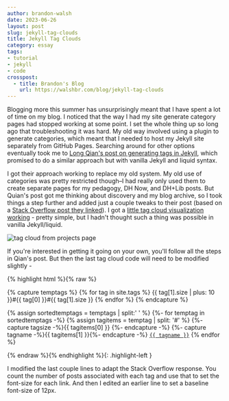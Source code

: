 ```yaml
---
author: brandon-walsh
date: 2023-06-26
layout: post
slug: jekyll-tag-clouds
title: Jekyll Tag Clouds
category: essay
tags:
- tutorial
- jekyll
- code
crosspost:
  - title: Brandon's Blog
    url: https://walshbr.com/blog/jekyll-tag-clouds
---
```


Blogging more this summer has unsurprisingly meant that I have spent a lot of time on my blog. I noticed that the way I had my site generate category pages had stopped working at some point. I set the whole thing up so long ago that troubleshooting it was hard. My old way involved using a plugin to generate categories, which meant that I needed to host my Jekyll site separately from GitHub Pages. Searching around for other options eventually took me to [Long Qian's post on generating tags in Jekyll](https://longqian.me/2017/02/09/github-jekyll-tag/), which promised to do a similar approach but with vanilla Jekyll and liquid syntax.

I got their approach working to replace my old system. My old use of categories was pretty restricted though–I had really only used them to create separate pages for my pedagogy, DH Now, and DH+Lib posts. But Quian's post got me thinking about discovery and my blog archive, so I took things a step further and added just a couple tweaks to their post (based on a [Stack Overflow post they linked](https://stackoverflow.com/questions/13025281/how-to-get-a-sorted-tags-list-in-jekyll)). I got a [little tag cloud visualization working](https://walshbr.com/projects#blogging) - pretty simple, but I hadn't thought such a thing was possible in vanilla Jekyll/liquid.

<img alt="tag cloud from projects page" src="{{ root_url }}/assets/post-media/2023-bw-cloud.png">

If you're interested in getting it going on your own, you'll follow all the steps in Qian's post. But then the last tag cloud code will need to be modified slightly - 

{% highlight html %}{% raw %}

{% capture temptags %}
  {% for tag in site.tags %}
    {{ tag[1].size | plus: 10 }}#{{ tag[0] }}#{{ tag[1].size }}
  {% endfor %}
{% endcapture %}

{% assign sortedtemptags = temptags | split:' ' %}
{%- for temptag in sortedtemptags -%}
  {% assign tagitems = temptag | split: '#' %}
  {%- capture tagsize -%}{{ tagitems[0] }} {%- endcapture -%}
  {%- capture tagname -%}{{ tagitems[1] }}{%- endcapture -%}
  <a href="/tag/{{ tagname }}"><code class="highligher-rouge" style="font-size:{{ tagsize }}px;"><nobr>{{ tagname }}</nobr></code></a>
{% endfor %}

{% endraw %}{% endhighlight %}{: .highlight-left }

I modified the last couple lines to adapt the Stack Overflow response. You count the number of posts associated with each tag and use that to set the font-size for each link. And then I edited an earlier line to set a baseline font-size of 12px.